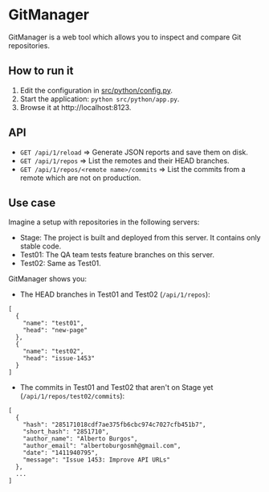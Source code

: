 # GitManager

GitManager is a web tool which allows you to inspect and compare Git repositories.

## How to run it

1. Edit the configuration in [src/python/config.py](src/python/config.py).
2. Start the application: `python src/python/app.py`.
3. Browse it at http://localhost:8123.

## API

- `GET /api/1/reload` => Generate JSON reports and save them on disk.
- `GET /api/1/repos` => List the remotes and their HEAD branches.
- `GET /api/1/repos/<remote name>/commits` => List the commits from a remote
which are not on production.

## Use case

Imagine a setup with repositories in the following servers:

- Stage: The project is built and deployed from this server. It contains only stable code.
- Test01: The QA team tests feature branches on this server.
- Test02: Same as Test01.

GitManager shows you:

- The HEAD branches in Test01 and Test02 (`/api/1/repos`):

```
[
  {
    "name": "test01",
    "head": "new-page"
  },
  {
    "name": "test02",
    "head": "issue-1453"
  }
]
```

- The commits in Test01 and Test02 that aren't on Stage yet (`/api/1/repos/test02/commits`):

```
[
  {
    "hash": "285171018cdf7ae375fb6cbc974c7027cfb451b7",
    "short_hash": "2851710",
    "author_name": "Alberto Burgos",
    "author_email": "albertoburgosmh@gmail.com",
    "date": "1411940795",
    "message": "Issue 1453: Improve API URLs"
  },
  ...
]
```
